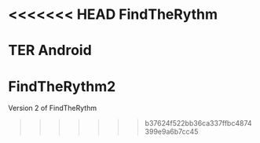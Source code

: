 <<<<<<< HEAD
FindTheRythm
============

TER Android
=======
FindTheRythm2
=============

Version 2 of FindTheRythm
>>>>>>> b37624f522bb36ca337ffbc4874399e9a6b7cc45
